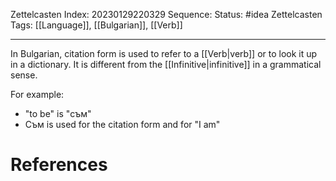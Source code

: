 Zettelcasten Index: 20230129220329
Sequence:
Status: #idea
Zettelcasten Tags: [[Language]], [[Bulgarian]], [[Verb]]

---

In Bulgarian, citation form is used to refer to a [[Verb|verb]] or to look it up in a dictionary. It is different from the [[Infinitive|infinitive]] in a grammatical sense.

For example:
- "to be" is "съм"
- Съм is used for the citation form and for "I am"

# References